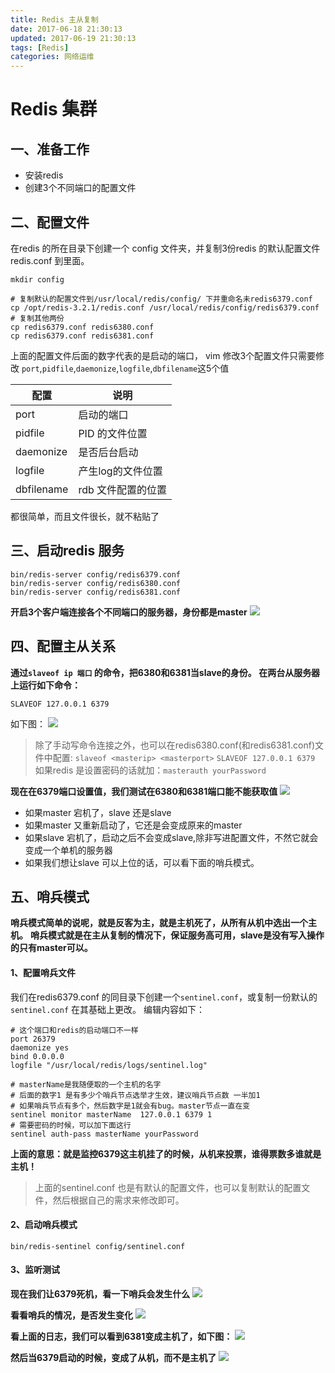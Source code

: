 ```yaml
---
title: Redis 主从复制
date: 2017-06-18 21:30:13
updated: 2017-06-19 21:30:13
tags: [Redis]
categories: 网络运维
---
```

# Redis 集群
## 一、准备工作
+ 安装redis
+ 创建3个不同端口的配置文件

## 二、配置文件
在redis 的所在目录下创建一个 config 文件夹，并复制3份redis 的默认配置文件redis.conf 到里面。

<!--more-->

```
mkdir config

# 复制默认的配置文件到/usr/local/redis/config/ 下并重命名未redis6379.conf
cp /opt/redis-3.2.1/redis.conf /usr/local/redis/config/redis6379.conf
# 复制其他两份
cp redis6379.conf redis6380.conf
cp redis6379.conf redis6381.conf
```
上面的配置文件后面的数字代表的是启动的端口，
vim 修改3个配置文件只需要修改 `port`,`pidfile`,`daemonize`,`logfile`,`dbfilename`这5个值

|配置|说明|
|--|-- |
|port|启动的端口|
|pidfile|PID 的文件位置|
|daemonize|是否后台启动|
|logfile|产生log的文件位置|
|dbfilename|rdb 文件配置的位置|

都很简单，而且文件很长，就不粘贴了
## 三、启动redis 服务
```
bin/redis-server config/redis6379.conf
bin/redis-server config/redis6380.conf
bin/redis-server config/redis6381.conf
```
**开启3个客户端连接各个不同端口的服务器，身份都是master**
![](63519.png)
## 四、配置主从关系
**通过`slaveof ip 端口` 的命令，把6380和6381当slave的身份。
在两台从服务器上运行如下命令：**
```
SLAVEOF 127.0.0.1 6379
```
如下图：
![](04687.png)
> 除了手动写命令连接之外，也可以在redis6380.conf(和redis6381.conf)文件中配置:  `slaveof <masterip> <masterport>` 
> `SLAVEOF 127.0.0.1 6379`
> 如果redis 是设置密码的话就加：`masterauth yourPassword`

**现在在6379端口设置值，我们测试在6380和6381端口能不能获取值**
![](12938.png)

+ 如果master 宕机了，slave 还是slave
+ 如果master 又重新启动了，它还是会变成原来的master
+ 如果slave 宕机了，启动之后不会变成slave,除非写进配置文件，不然它就会变成一个单机的服务器
+ 如果我们想让slave 可以上位的话，可以看下面的哨兵模式。

## 五、哨兵模式
**哨兵模式简单的说呢，就是反客为主，就是主机死了，从所有从机中选出一个主机。**
**哨兵模式就是在主从复制的情况下，保证服务高可用，slave是没有写入操作的只有master可以。**
#### 1、配置哨兵文件
我们在redis6379.conf 的同目录下创建一个`sentinel.conf`，或复制一份默认的 `sentinel.conf` 在其基础上更改。
编辑内容如下：
```
# 这个端口和redis的启动端口不一样
port 26379
daemonize yes
bind 0.0.0.0
logfile "/usr/local/redis/logs/sentinel.log"

# masterName是我随便取的一个主机的名字
# 后面的数字1 是有多少个哨兵节点选举才生效，建议哨兵节点数 一半加1
# 如果哨兵节点有多个，然后数字是1就会有bug。master节点一直在变
sentinel monitor masterName  127.0.0.1 6379 1
# 需要密码的时候，可以加下面这行
sentinel auth-pass masterName yourPassword
```
**上面的意思：就是监控6379这主机挂了的时候，从机来投票，谁得票数多谁就是主机！**
> 上面的sentinel.conf 也是有默认的配置文件，也可以复制默认的配置文件，然后根据自己的需求来修改即可。

#### 2、启动哨兵模式
```
bin/redis-sentinel config/sentinel.conf
```
#### 3、监听测试
**现在我们让6379死机，看一下哨兵会发生什么**
![](39624.png)

**看看哨兵的情况，是否发生变化**
![](72549.png)

**看上面的日志，我们可以看到6381变成主机了，如下图：**
![](72583.png)

**然后当6379启动的时候，变成了从机，而不是主机了**
![](38065.png)

